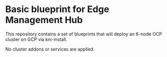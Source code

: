 # Basic blueprint for Edge Management Hub

This repository contains a set of blueprints that will deploy an 6-node OCP cluster on GCP via kni-install.

No cluster addons or services are applied.
